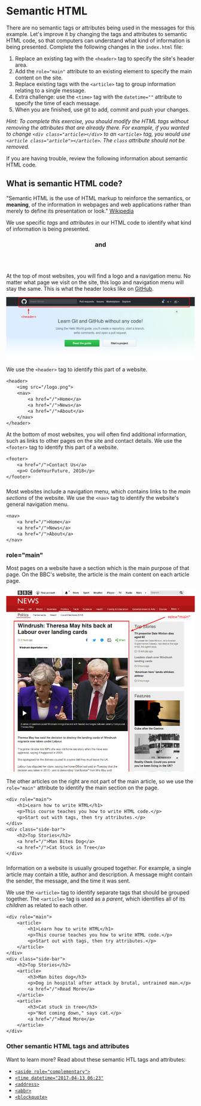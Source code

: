 # Semantic HTML

There are no semantic tags or attributes being used in the messages for this example. Let's improve it by changing the tags and attributes to semantic HTML code, so that computers can understand what kind of information is being presented. Complete the following changes in the `index.html` file:

1. Replace an existing tag with the `<header>` tag to specify the site's header area.
2. Add the `role="main"` attribute to an existing element to specify the main content on the site.
3. Replace existing tags with the `<article>` tag to group information relating to a single message.
4. Extra challenge: use the `<time>` tag with the `datetime=""` attribute to specify the time of each message.
5. When you are finished, use git to add, commit and push your changes.

_Hint: To complete this exercise, you should modify the HTML tags without removing the attributes that are already there. For example, if you wanted to change `<div class="article></div>` to an `<article>` tag, you would use `<article class="article"></article>`. The `class` attribute should not be removed._

If you are having trouble, review the following information about semantic HTML code.

## What is semantic HTML code?

"Semantic HTML is the use of HTML markup to reinforce the semantics, or **meaning**, of the information in webpages and web applications rather than merely to define its presentation or look." [Wikipedia](https://en.wikipedia.org/wiki/Semantic_HTML)

We use specific _tags_ and _attributes_ in our HTML code to identify what kind of information is being presented.

### <header> and <footer>

At the top of most websites, you will find a logo and a navigation menu. No matter what page we visit on the site, this logo and navigation menu will stay the same. This is what the header looks like on [GitHub](https://github.com).

![Screenshot of GitHub.com with header indicated](/images/3-header.png)

We use the `<header>` tag to identify this part of a website.

```
<header>
	<img src="/logo.png">
	<nav>
		<a href="/">Home</a>
		<a href="/">News</a>
		<a href="/">About</a>
	</nav>
</header>
```

At the bottom of most websites, you will often find additional information, such as links to other pages on the site and contact details. We use the `<footer>` tag to identify this part of a website.

```
<footer>
	<a href="/">Contact Us</a>
	<p>© CodeYourFuture, 2018</p>
</footer>
```

### <nav>

Most websites include a navigation menu, which contains links to the _main sections_ of the website. We use the `<nav>` tag to identify the website's general navigation menu.

```
<nav>
	<a href="/">Home</a>
	<a href="/">News</a>
	<a href="/">About</a>
</nav>
```

### role="main"

Most pages on a website have a section which is the main purpose of that page. On the BBC's website, the article is the main content on each article page.

![Screenshot of BBC article with main section indicated](/images/3-main.png)

The other articles on the right are not part of the main article, so we use the `role="main"` attribute to identify the main section on the page.

```
<div role="main">
	<h1>Learn how to write HTML</h1>
	<p>This course teaches you how to write HTML code.</p>
	<p>Start out with tags, then try attributes.</p>
</div>
<div class="side-bar">
	<h2>Top Stories</h2>
	<a href="/">Man Bites Dog</a>
	<a href="/">Cat Stuck in Tree</a>
</div>
```

### <article>

Information on a website is usually grouped together. For example, a single article may contain a title, author and description. A message might contain the sender, the message, and the time it was sent.

We use the `<article>` tag to identify separate tags that should be grouped together. The `<article>` tag is used as a _parent_, which identifies all of its _children_ as related to each other.

```
<div role="main">
	<article>
		<h1>Learn how to write HTML</h1>
		<p>This course teaches you how to write HTML code.</p>
		<p>Start out with tags, then try attributes.</p>
	</article>
</div>
<div class="side-bar">
	<h2>Top Stories</h2>
	<article>
		<h3>Man bites dog</h3>
		<p>Dog in hospital after attack by brutal, untrained man.</p>
		<a href="/">Read More</a>
	</article>
	<article>
		<h3>Cat stuck in tree</h3>
		<p>"Not coming down," says cat.</p>
		<a href="/">Read More</a>
	</article>
</div>
```

### Other semantic HTML tags and attributes

Want to learn more? Read about these semantic HTL tags and attributes:

- [`<aside role="complementary">`](http://html5doctor.com/understanding-aside/)
- [`<time datetime="2017-04-13 06:23"`](https://css-tricks.com/time-element/)
- [`<address>`](http://html5doctor.com/the-address-element/)
- [`<abbr>`](http://html5doctor.com/the-abbr-element/)
- [`<blockquote>`](http://html5doctor.com/blockquote-q-cite/)

